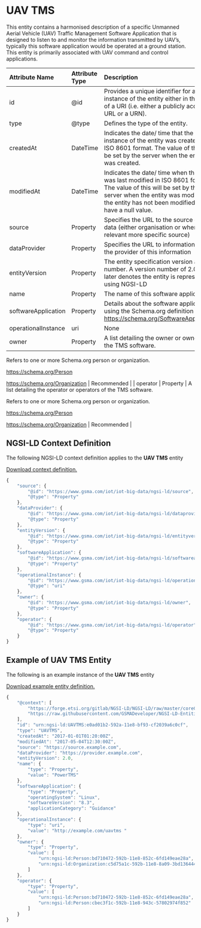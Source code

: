 # UAV TMS
This entity contains a harmonised description of a specific Unmanned Aerial Vehicle (UAV) Traffic Management Software Application that is designed to listen to and monitor the information transmitted by UAV’s, typically this software application would be operated at a ground station. This entity is primarily associated with UAV command and control applications.

| Attribute Name | Attribute Type | Description | Constraint |
|:--- |:--- |:--- |:---:|
| id | @id | Provides a unique identifier for an instance of the entity either in the form of a URI (i.e. either a publicly accessible URL or a URN). | Mandatory |
| type | @type | Defines the type of the entity. | Mandatory |
| createdAt | DateTime | Indicates the date/ time that the instance of the entity was created in ISO 8601 format. The value of this will be set by the server when the entity was created. | Mandatory |
| modifiedAt | DateTime | Indicates the date/ time when the entity was last modified in ISO 8601 format. The value of this will be set by the server when the entity was modified, if the entity has not been modified it may have a null value. | Optional |
| source | Property | Specifies the URL to the source of this data (either organisation or where relevant more specific source) | Recommended |
| dataProvider | Property | Specifies the URL to information about the provider of this information | Recommended |
| entityVersion | Property | The entity specification version as a number. A version number of 2.0 or later denotes the entity is represented using NGSI-LD | Recommended |
| name | Property | The name of this software application. | Recommended |
| softwareApplication | Property | Details about the software application using the Schema.org definition https://schema.org/SoftwareApplication | Mandatory |
| operationalInstance | uri | None | Mandatory |
| owner | Property | A list detailing the owner or owners of the TMS software.

Refers to one or more Schema.org person or organization.

https://schema.org/Person

https://schema.org/Organization | Recommended |
| operator | Property | A list detailing the operator or operators of the TMS software.

Refers to one or more Schema.org person or organization.

https://schema.org/Person

https://schema.org/Organization | Recommended |

## NGSI-LD Context Definition
The following NGSI-LD context definition applies to the **UAV TMS** entity

[Download context definition.](../examples/UAV-TMS-context.jsonld)

```JavaScript
{
    "source": {
        "@id": "https://www.gsma.com/iot/iot-big-data/ngsi-ld/source",
        "@type": "Property"
    },
    "dataProvider": {
        "@id": "https://www.gsma.com/iot/iot-big-data/ngsi-ld/dataprovider",
        "@type": "Property"
    },
    "entityVersion": {
        "@id": "https://www.gsma.com/iot/iot-big-data/ngsi-ld/entityversion",
        "@type": "Property"
    },
    "softwareApplication": {
        "@id": "https://www.gsma.com/iot/iot-big-data/ngsi-ld/softwareapplication",
        "@type": "Property"
    },
    "operationalInstance": {
        "@id": "https://www.gsma.com/iot/iot-big-data/ngsi-ld/operationalinstance",
        "@type": "uri"
    },
    "owner": {
        "@id": "https://www.gsma.com/iot/iot-big-data/ngsi-ld/owner",
        "@type": "Property"
    },
    "operator": {
        "@id": "https://www.gsma.com/iot/iot-big-data/ngsi-ld/operator",
        "@type": "Property"
    }
}
```
## Example of UAV TMS Entity
The following is an example instance of the **UAV TMS** entity

[Download example entity definition.](../examples/UAV-TMS.jsonld)

```JavaScript
{
    "@context": [
        "https://forge.etsi.org/gitlab/NGSI-LD/NGSI-LD/raw/master/coreContext/ngsi-ld-core-context.json",
        "https://raw.githubusercontent.com/GSMADeveloper/NGSI-LD-Entities/master/examples/UAV-TMS-context.jsonld"
    ],
    "id": "urn:ngsi-ld:UAVTMS:e0ad01b2-592a-11e8-bf93-cf2039a6c0cf",
    "type": "UAVTMS",
    "createdAt": "2017-01-01T01:20:00Z",
    "modifiedAt": "2017-05-04T12:30:00Z",
    "source": "https://source.example.com",
    "dataProvider": "https://provider.example.com",
    "entityVersion": 2.0,
    "name": {
        "type": "Property",
        "value": "PowerTMS"
    },
    "softwareApplication": {
        "type": "Property",
        "operatingSystem": "Linux",
        "softwareVersion": "8.3",
        "applicationCategory": "Guidance"
    },
    "operationalInstance": {
        "type": "uri",
        "value": "http://example.com/uavtms "
    },
    "owner": {
        "type": "Property",
        "value": [
            "urn:ngsi-ld:Person:bd710472-592b-11e8-852c-6fd149eae28a",
            "urn:ngsi-ld:Organization:c5d75a1c-592b-11e8-8a09-3bd13644426b"
        ]
    },
    "operator": {
        "type": "Property",
        "value": [
            "urn:ngsi-ld:Person:bd710472-592b-11e8-852c-6fd149eae28a",
            "urn:ngsi-ld:Person:cbec3f1c-592b-11e8-943c-57802974f852"
        ]
    }
}
```
